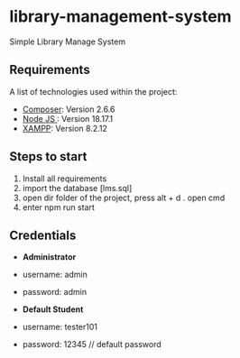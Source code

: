 # library-management-system
Simple Library Manage System

## Requirements
A list of technologies used within the project:
* [Composer](https://getcomposer.org/): Version 2.6.6
* [Node JS ](https://nodejs.org/en): Version 18.17.1
* [XAMPP](https://www.apachefriends.org/): Version 8.2.12
  
## Steps to start
1. Install all requirements
2. import the database [lms.sql]
3. open dir folder of the project, press alt + d . open cmd
4. enter npm run start


## Credentials
* **Administrator**
* username: admin
* password: admin

* **Default Student**
* username: tester101
* password: 12345 // default password
